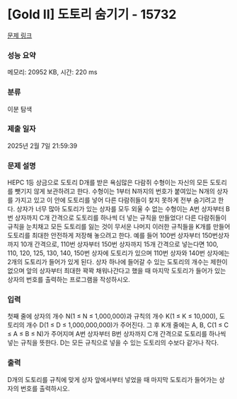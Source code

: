 # [Gold II] 도토리 숨기기 - 15732 

[문제 링크](https://www.acmicpc.net/problem/15732) 

### 성능 요약

메모리: 20952 KB, 시간: 220 ms

### 분류

이분 탐색

### 제출 일자

2025년 2월 7일 21:59:39

### 문제 설명

<p>HEPC 1등 상금으로 도토리 D개를 받은 욕심많은 다람쥐 수형이는 자신의 모든 도토리를 뺏기지 않게 보관하려고 한다. 수형이는 1부터 N까지의 번호가 붙여있는 N개의 상자를 가지고 있고 이 안에 도토리를 넣어 다른 다람쥐들이 찾지 못하게 전부 숨기려고 한다. 상자가 너무 많아 도토리가 있는 상자를 모두 외울 수 없는 수형이는 A번 상자부터 B번 상자까지 C개 간격으로 도토리를 하나씩 더 넣는 규칙을 만들었다! 다른 다람쥐들이 규칙을 눈치채고 모든 도토리를 잃는 것이 무서운 나머지 이러한 규칙들을 K개를 만들어 도토리를 최대한 안전하게 저장해 놓으려고 한다. 예를 들어 100번 상자부터 150번상자까지 10개 간격으로, 110번 상자부터 150번 상자까지 15개 간격으로 넣는다면 100, 110, 120, 125, 130, 140, 150번 상자에 도토리가 있으며 110번 상자와 140번 상자에는 2개의 도토리가 들어가 있게 된다. 상자 하나에 들어갈 수 있는 도토리의 개수는 제한이 없으며 앞의 상자부터 최대한 꽉꽉 채워나간다고 했을 때 마지막 도토리가 들어가 있는 상자의 번호를 출력하는 프로그램을 작성하시오.</p>

### 입력 

 <p>첫째 줄에 상자의 개수 N(1 ≤ N ≤ 1,000,000)과 규칙의 개수 K(1 ≤ K ≤ 10,000), 도토리의 개수 D(1 ≤ D ≤ 1,000,000,000)가 주어진다. 그 후 K개 줄에는 A, B, C(1 ≤ C ≤ A ≤ B ≤ N)가 주어지며 A번 상자부터 B번 상자까지 C개 간격으로 도토리를 하나씩 넣는 규칙을 뜻한다. D는 모든 규칙으로 넣을 수 있는 도토리의 수보다 같거나 작다.</p>

### 출력 

 <p>D개의 도토리를 규칙에 맞게 상자 앞에서부터 넣었을 때 마지막 도토리가 들어가는 상자의 번호를 출력하시오.</p>


